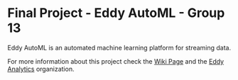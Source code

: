 # Final Project - Eddy AutoML - Group 13

Eddy AutoML is an automated machine learning platform for streaming data.

For more information about this project check the [Wiki Page](https://github.com/zi3120courses/final-project-final-project-group-13/wiki) and the [Eddy Analytics](https://github.com/EddyAnalytics) organization.
 

